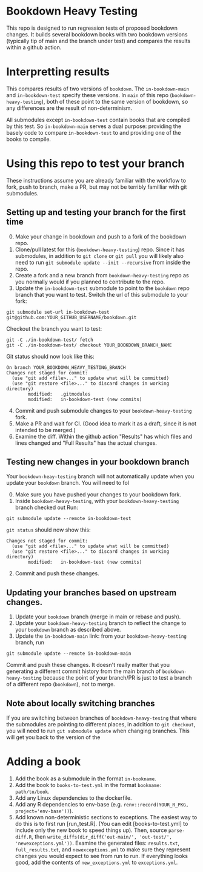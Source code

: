 # Bookdown Heavy Testing

This repo is designed to run regression tests of proposed bookdown changes. It builds several bookdown books with two bookdown versions (typically tip of main and the branch under test) and compares the results within a github action.

# Interpretting results

This compares results of two versions of `bookdown`. The `in-bookdown-main` and `in-bookdown-test` specify these versions. In `main` of this repo (`bookdown-heavy-testing`), both of these point to the same version  of bookdown, so any differences are the result of non-determinism.

All submodules except `in-bookdown-test` contain books that are compiled by this test. So `in-bookdown-main` serves a dual purpose: providing the basely code to compare `in-bookdown-test` to and providing one of the books to compile.

# Using this repo to test your branch

These instructions assume you are already familiar with the workflow to fork, push to branch, make a PR, but may not be terribly familliar with git submodules.

## Setting up and testing your branch for the first time

0. Make your change in bookdown and push to a fork of the bookdown repo. 
1. Clone/pull latest for this (`bookdown-heavy-testing`) repo. Since it has submodules, in addition to `git clone` or `git pull` you will likely also need to run `git submodule update --init --recursive` from inside the repo.
2. Create a fork and a new branch from `bookdown-heavy-testing` repo as you normally would if you planned to contribute to the repo.
3. Update the `in-bookdown-test` submodule to point to the `bookdown` repo branch that you want to test. Switch the url of this submodule to your fork:

```
git submodule set-url in-bookdown-test git@github.com:YOUR_GITHUB_USERNAME/bookdown.git
```
Checkout the branch you want to test:
```
git -C ./in-bookdown-test/ fetch
git -C ./in-bookdown-test/ checkout YOUR_BOOKDOWN_BRANCH_NAME
```
Git status should now look like this:
```
On branch YOUR_BOOKDOWN_HEAVY_TESTING_BRANCH
Changes not staged for commit:
  (use "git add <file>..." to update what will be committed)
  (use "git restore <file>..." to discard changes in working directory)
        modified:   .gitmodules
        modified:   in-bookdown-test (new commits)
```
4. Commit and push submodule changes to your `bookdown-heavy-testing` fork. 
5. Make a PR and wait for CI. (Good idea to mark it as a draft, since it is not intended to be merged.)
6. Examine the diff. Within the github action "Results" has which files and lines changed and "Full Results" has the actual changes.

## Testing new changes in **your** bookdown branch

Your `bookdown-heay-testing` branch will not automatically update when you update your `bookdown` branch. You will need to fol

0. Make sure you have pushed your changes to your bookdown fork.
1. Inside `bookdown-heavy-testing`, with your `bookdown-heavy-testing` branch checked out
Run:

```
git submodule update --remote in-bookdown-test
```

`git status` should now show this:
```
Changes not staged for commit:
  (use "git add <file>..." to update what will be committed)
  (use "git restore <file>..." to discard changes in working directory)
        modified:   in-bookdown-test (new commits)
```
2. Commit and push these changes.



## Updating your branches based on upstream changes.

1. Update your `bookdown` branch (merge in main or rebase and push). 
2. Update your `bookdown-heavy-testing` branch to reflect the change to your `bookdown` branch as described above.
3. Update the `in-bookdown-main` link: from your `bookdown-heavy-testing` branch, run

```
git submodule update --remote in-bookdown-main
```

Commit and push these changes. It doesn't really matter that you generating a different commit history from the main branch of `bookdown-heavy-testing` because the point of your branch/PR is just to test a branch of a different repo (`bookdown`), not to merge.

## Note about locally switching branches
If you are switching between branches of `bookdown-heavy-tesing` that where the submodules are pointing to different places, in addition to `git checkout`, you will need to run `git submodule update` when changing branches. This will get you back to the version of the

# Adding a book

1. Add the book as a submodule in the format `in-bookname`.
2. Add the book to `books-to-test.yml` in the format `bookname: path/to/book`.
3. Add any Linux dependencies to the dockerfile.
4. Add any R dependencies to env-base (e.g. `renv::record(YOUR_R_PKG, project='env-base'))`).
5. Add known non-deterministic sections to exceptions. The easiest way to do this is to first run [run_test.R]. (You can edit [books-to-test.yml] to include only the new book to speed things up). Then, source `parse-diff.R`, then `write_diffs(dir_diff('out-main/', 'out-test/', 'newexceptions.yml'))`. Examine the generated files: `results.txt`, `full_results.txt`, and `newexceptions.yml` to make sure they represent changes you would expect to see from run to run. If everything looks good, add the contents of `new_exceptions.yml` to `exceptions.yml`. 
